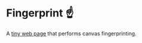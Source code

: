 # Fingerprint ☝

A [tiny web page](https://canvas-fingerprint.web.app) that performs canvas fingerprinting.
